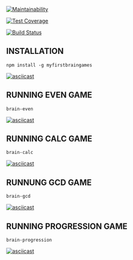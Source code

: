 [![Maintainability](https://api.codeclimate.com/v1/badges/5c4bbf9663644f5ae945/maintainability)](https://codeclimate.com/github/ZHUT1/project-lvl1-s442/maintainability)

[![Test Coverage](https://api.codeclimate.com/v1/badges/5c4bbf9663644f5ae945/test_coverage)](https://codeclimate.com/github/ZHUT1/project-lvl1-s442/test_coverage)

[![Build Status](https://travis-ci.org/ZHUT1/project-lvl1-s442.svg?branch=master)](https://travis-ci.org/ZHUT1/project-lvl1-s442)

## INSTALLATION
`npm install -g myfirstbraingames` 

[![asciicast](https://asciinema.org/a/fYEy5a5jzWmwYN53PaG9Tl5ea.svg)](https://asciinema.org/a/fYEy5a5jzWmwYN53PaG9Tl5ea)

## RUNNING EVEN GAME
`brain-even`

[![asciicast](https://asciinema.org/a/Qimnz3vQ8eyGFOTe1iIgqYxRa.svg)](https://asciinema.org/a/Qimnz3vQ8eyGFOTe1iIgqYxRa)

## RUNNING CALC GAME
`brain-calc`

[![asciicast](https://asciinema.org/a/JkxHTwD0eV0fkifnjuq3zRybe.svg)](https://asciinema.org/a/JkxHTwD0eV0fkifnjuq3zRybe)

## RUNNUNG GCD GAME
`brain-gcd`

[![asciicast](https://asciinema.org/a/lahSFmitHibJG66nwPrgh5TTL.svg)](https://asciinema.org/a/lahSFmitHibJG66nwPrgh5TTL)

## RUNNING PROGRESSION GAME
`brain-progression`

[![asciicast](https://asciinema.org/a/JDW0c6hi2HSYdLYtOxPcm7H1b.svg)](https://asciinema.org/a/JDW0c6hi2HSYdLYtOxPcm7H1b)